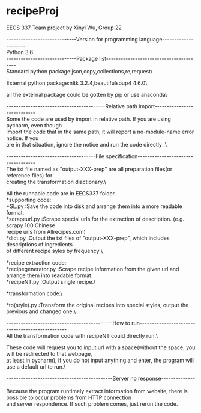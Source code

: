 # recipeProj
EECS 337 Team project by Xinyi Wu, Group 22

-----------------------------Version for programming language---------------------\
Python 3.6\
-----------------------------Package list----------------------------------------\
Standard python package:json,copy,collections,re,request\

External python package:nltk 3.2.4,beautifulsoup4 4.6.0\

all the external package could be gotten by pip or use anaconda\

-----------------------------------------Relative path import----------------------------\
Some the code are used by import in relative path. If you are using pycharm, even though \
import the code that in the same path, it will report a no-module-name error notice. If you \
are in that situation, ignore the notice and run the code directly .\

-------------------------------------File specification-----------------------------------\
The txt file named as "output-XXX-prep" are all preparation files(or reference files) for \
creating the transformation diactionary.\

All the runnable code are in EECS337 folder.\
*supporting code:\
    *SL.py :Save the code into disk and arrange them into a more readable format.\
    *scrapeurl.py :Scrape special urls for the extraction of description. (e.g. scrapy 100 Chinese \
    recipe urls from Allrecipes.com)\
    *dict.py :Output the txt files of "output-XXX-prep", which includes descriptions of ingredients\
    of different recipe syles by frequency \
    
*recipe extraction code:\
  *recipegenerator.py :Scrape recipe information from the given url and arrange them into readable format.\
  *recipeNT.py :Output single recipe.\
  
*transformation code:\

  *to(style).py :Transform the original recipes into special styles, output the previous and changed one.\
  
--------------------------------------------How to run------------------------------------------------\
All the transformation code with recipeNT could directly run.\

These code will request you to input url with a space(without the space, you will be redirected to that webpage,\
at least in pycharm), if you do not input anything and enter, the program will use a default url to run.\

--------------------------------------------Server no response------------------------------------------\
Because the program runtimely extract information from website, there is possible to occur problems from HTTP connection \
and server respondence. If such problem comes, just rerun the code.
